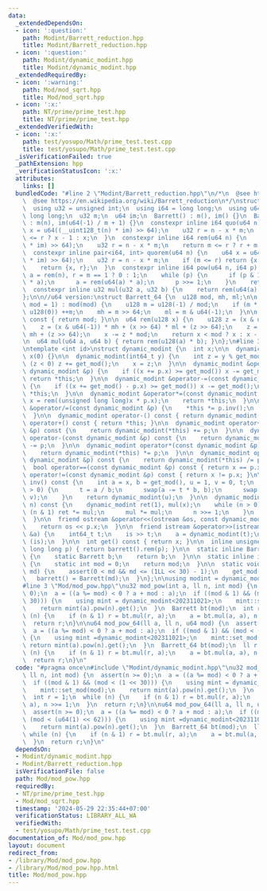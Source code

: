 ```yaml
---
data:
  _extendedDependsOn:
  - icon: ':question:'
    path: Modint/Barrett_reduction.hpp
    title: Modint/Barrett_reduction.hpp
  - icon: ':question:'
    path: Modint/dynamic_modint.hpp
    title: Modint/dynamic_modint.hpp
  _extendedRequiredBy:
  - icon: ':warning:'
    path: Mod/mod_sqrt.hpp
    title: Mod/mod_sqrt.hpp
  - icon: ':x:'
    path: NT/prime/prime_test.hpp
    title: NT/prime/prime_test.hpp
  _extendedVerifiedWith:
  - icon: ':x:'
    path: test/yosupo/Math/prime_test.test.cpp
    title: test/yosupo/Math/prime_test.test.cpp
  _isVerificationFailed: true
  _pathExtension: hpp
  _verificationStatusIcon: ':x:'
  attributes:
    links: []
  bundledCode: "#line 2 \"Modint/Barrett_reduction.hpp\"\n/*\n  @see https://nyaannyaan.github.io/library/modint/barrett-reduction.hpp\n\
    \  @see https://en.wikipedia.org/wiki/Barrett_reduction\n*/\nstruct Barrett {\n\
    \  using u32 = unsigned int;\n  using i64 = long long;\n  using u64 = unsigned\
    \ long long;\n  u32 m;\n  u64 im;\n  Barrett() : m(), im() {}\n  Barrett(int n)\
    \ : m(n), im(u64(-1) / m + 1) {}\n  constexpr inline i64 quo(u64 n) {\n    u64\
    \ x = u64((__uint128_t(n) * im) >> 64);\n    u32 r = n - x * m;\n    return m\
    \ <= r ? x - 1 : x;\n  }\n  constexpr inline i64 rem(u64 n) {\n    u64 x = u64((__uint128_t(n)\
    \ * im) >> 64);\n    u32 r = n - x * m;\n    return m <= r ? r + m : r;\n  }\n\
    \  constexpr inline pair<i64, int> quorem(u64 n) {\n    u64 x = u64((__uint128_t(n)\
    \ * im) >> 64);\n    u32 r = n - x * m;\n    if (m <= r) return {x - 1, r + m};\n\
    \    return {x, r};\n  }\n  constexpr inline i64 pow(u64 n, i64 p) {\n    u32\
    \ a = rem(n), r = m == 1 ? 0 : 1;\n    while (p) {\n      if (p & 1) r = rem(u64(r)\
    \ * a);\n      a = rem(u64(a) * a);\n      p >>= 1;\n    }\n    return r;\n  }\n\
    \  constexpr inline u32 mul(u32 a, u32 b) {\n    return rem(u64(a) * b);\n  }\n\
    };\n\n//u64 version:\nstruct Barrett_64 {\n  u128 mod, mh, ml;\n\n  explicit Barrett_64(u64\
    \ mod = 1) : mod(mod) {\n    u128 m = u128(-1) / mod;\n    if (m * mod + mod ==\
    \ u128(0)) ++m;\n    mh = m >> 64;\n    ml = m & u64(-1);\n  }\n\n  u64 umod()\
    \ const { return mod; }\n\n  u64 rem(u128 x) {\n    u128 z = (x & u64(-1)) * ml;\n\
    \    z = (x & u64(-1)) * mh + (x >> 64) * ml + (z >> 64);\n    z = (x >> 64) *\
    \ mh + (z >> 64);\n    x -= z * mod;\n    return x < mod ? x : x - mod;\n  }\n\
    \n  u64 mul(u64 a, u64 b) { return rem(u128(a) * b); }\n};\n#line 3 \"Modint/dynamic_modint.hpp\"\
    \ntemplate <int id>\nstruct dynamic_modint {\n  int x;\n\n  dynamic_modint() :\
    \ x(0) {}\n\n  dynamic_modint(int64_t y) {\n    int z = y % get_mod();\n    if\
    \ (z < 0) z += get_mod();\n    x = z;\n  }\n\n  dynamic_modint &operator+=(const\
    \ dynamic_modint &p) {\n    if ((x += p.x) >= get_mod()) x -= get_mod();\n   \
    \ return *this;\n  }\n\n  dynamic_modint &operator-=(const dynamic_modint &p)\
    \ {\n    if ((x += get_mod() - p.x) >= get_mod()) x -= get_mod();\n    return\
    \ *this;\n  }\n\n  dynamic_modint &operator*=(const dynamic_modint &p) {\n   \
    \ x = rem((unsigned long long)x * p.x);\n    return *this;\n  }\n\n  dynamic_modint\
    \ &operator/=(const dynamic_modint &p) {\n    *this *= p.inv();\n    return *this;\n\
    \  }\n\n  dynamic_modint operator-() const { return dynamic_modint(-x); }\n  dynamic_modint\
    \ operator+() const { return *this; }\n\n  dynamic_modint operator+(const dynamic_modint\
    \ &p) const {\n    return dynamic_modint(*this) += p;\n  }\n\n  dynamic_modint\
    \ operator-(const dynamic_modint &p) const {\n    return dynamic_modint(*this)\
    \ -= p;\n  }\n\n  dynamic_modint operator*(const dynamic_modint &p) const {\n\
    \    return dynamic_modint(*this) *= p;\n  }\n\n  dynamic_modint operator/(const\
    \ dynamic_modint &p) const {\n    return dynamic_modint(*this) /= p;\n  }\n\n\
    \  bool operator==(const dynamic_modint &p) const { return x == p.x; }\n\n  bool\
    \ operator!=(const dynamic_modint &p) const { return x != p.x; }\n\n  dynamic_modint\
    \ inv() const {\n    int a = x, b = get_mod(), u = 1, v = 0, t;\n    while (b\
    \ > 0) {\n      t = a / b;\n      swap(a -= t * b, b);\n      swap(u -= t * v,\
    \ v);\n    }\n    return dynamic_modint(u);\n  }\n\n  dynamic_modint pow(int64_t\
    \ n) const {\n    dynamic_modint ret(1), mul(x);\n    while (n > 0) {\n      if\
    \ (n & 1) ret *= mul;\n      mul *= mul;\n      n >>= 1;\n    }\n    return ret;\n\
    \  }\n\n  friend ostream &operator<<(ostream &os, const dynamic_modint &p) {\n\
    \    return os << p.x;\n  }\n\n  friend istream &operator>>(istream &is, dynamic_modint\
    \ &a) {\n    int64_t t;\n    is >> t;\n    a = dynamic_modint(t);\n    return\
    \ (is);\n  }\n\n  int get() const { return x; }\n\n  inline unsigned int rem(unsigned\
    \ long long p) { return barrett().rem(p); }\n\n  static inline Barrett &barrett()\
    \ {\n    static Barrett b;\n    return b;\n  }\n\n  static inline int &get_mod()\
    \ {\n    static int mod = 0;\n    return mod;\n  }\n\n  static void set_mod(int\
    \ md) {\n    assert(0 < md && md <= (1LL << 30) - 1);\n    get_mod() = md;\n \
    \   barrett() = Barrett(md);\n  }\n};\n\nusing modint = dynamic_modint<-1>;\n\
    #line 3 \"Mod/mod_pow.hpp\"\nu32 mod_pow(int a, ll n, int mod) {\n  assert(n >=\
    \ 0);\n  a = ((a %= mod) < 0 ? a + mod : a);\n  if ((mod & 1) && (mod < (1 <<\
    \ 30))) {\n    using mint = dynamic_modint<202311021>;\n    mint::set_mod(mod);\n\
    \    return mint(a).pow(n).get();\n  }\n  Barrett bt(mod);\n  int r = 1;\n  while\
    \ (n) {\n    if (n & 1) r = bt.mul(r, a);\n    a = bt.mul(a, a), n >>= 1;\n  }\n\
    \  return r;\n}\n\nu64 mod_pow_64(ll a, ll n, u64 mod) {\n  assert(n >= 0);\n\
    \  a = ((a %= mod) < 0 ? a + mod : a);\n  if ((mod & 1) && (mod < (u64(1) << 62)))\
    \ {\n    using mint =dynamic_modint<202311021>;\n    mint::set_mod(mod);\n   \
    \ return mint(a).pow(n).get();\n  }\n  Barrett_64 bt(mod);\n  ll r = 1;\n  while\
    \ (n) {\n    if (n & 1) r = bt.mul(r, a);\n    a = bt.mul(a, a), n >>= 1;\n  }\n\
    \  return r;\n}\n"
  code: "#pragma once\n#include \"Modint/dynamic_modint.hpp\"\nu32 mod_pow(int a,\
    \ ll n, int mod) {\n  assert(n >= 0);\n  a = ((a %= mod) < 0 ? a + mod : a);\n\
    \  if ((mod & 1) && (mod < (1 << 30))) {\n    using mint = dynamic_modint<202311021>;\n\
    \    mint::set_mod(mod);\n    return mint(a).pow(n).get();\n  }\n  Barrett bt(mod);\n\
    \  int r = 1;\n  while (n) {\n    if (n & 1) r = bt.mul(r, a);\n    a = bt.mul(a,\
    \ a), n >>= 1;\n  }\n  return r;\n}\n\nu64 mod_pow_64(ll a, ll n, u64 mod) {\n\
    \  assert(n >= 0);\n  a = ((a %= mod) < 0 ? a + mod : a);\n  if ((mod & 1) &&\
    \ (mod < (u64(1) << 62))) {\n    using mint =dynamic_modint<202311021>;\n    mint::set_mod(mod);\n\
    \    return mint(a).pow(n).get();\n  }\n  Barrett_64 bt(mod);\n  ll r = 1;\n \
    \ while (n) {\n    if (n & 1) r = bt.mul(r, a);\n    a = bt.mul(a, a), n >>= 1;\n\
    \  }\n  return r;\n}\n"
  dependsOn:
  - Modint/dynamic_modint.hpp
  - Modint/Barrett_reduction.hpp
  isVerificationFile: false
  path: Mod/mod_pow.hpp
  requiredBy:
  - NT/prime/prime_test.hpp
  - Mod/mod_sqrt.hpp
  timestamp: '2024-05-29 22:35:44+07:00'
  verificationStatus: LIBRARY_ALL_WA
  verifiedWith:
  - test/yosupo/Math/prime_test.test.cpp
documentation_of: Mod/mod_pow.hpp
layout: document
redirect_from:
- /library/Mod/mod_pow.hpp
- /library/Mod/mod_pow.hpp.html
title: Mod/mod_pow.hpp
---
```

